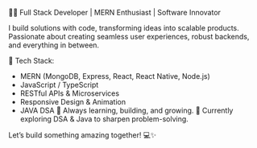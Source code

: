 👨‍💻 Full Stack Developer | MERN Enthusiast | Software Innovator

I build solutions with code, transforming ideas into scalable products. Passionate about creating seamless user experiences, robust backends, and everything in between.

🔧 Tech Stack:

- MERN (MongoDB, Express, React, React Native, Node.js)
- JavaScript / TypeScript
- RESTful APIs & Microservices
- Responsive Design & Animation
- JAVA DSA
🚀 Always learning, building, and growing. 🌱 Currently exploring DSA & Java to sharpen problem-solving.

Let’s build something amazing together! 💻✨
